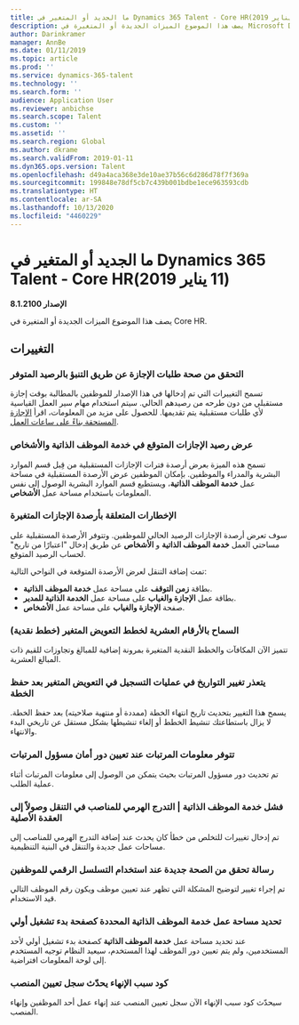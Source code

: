 ```yaml
---
title: ما الجديد أو المتغير في Dynamics 365 Talent - Core HR‏ (11 يناير 2019)
description: يصف هذا الموضوع الميزات الجديدة أو المتغيرة في Microsoft Dynamics 365 Talent - Core HR.
author: Darinkramer
manager: AnnBe
ms.date: 01/11/2019
ms.topic: article
ms.prod: ''
ms.service: dynamics-365-talent
ms.technology: ''
ms.search.form: ''
audience: Application User
ms.reviewer: anbichse
ms.search.scope: Talent
ms.custom: ''
ms.assetid: ''
ms.search.region: Global
ms.author: dkrame
ms.search.validFrom: 2019-01-11
ms.dyn365.ops.version: Talent
ms.openlocfilehash: d49a4aca368e3de10ae37b56c6d286d78f7f369a
ms.sourcegitcommit: 199848e78df5cb7c439b001bdbe1ece963593cdb
ms.translationtype: HT
ms.contentlocale: ar-SA
ms.lasthandoff: 10/13/2020
ms.locfileid: "4460229"
---
```

# <a name="whats-new-or-changed-in-dynamics-365-talent---core-hr-january-11-2019"></a>ما الجديد أو المتغير في Dynamics 365 Talent - Core HR‏ (11 يناير 2019)

**الإصدار 8.1.2100**

يصف هذا الموضوع الميزات الجديدة أو المتغيرة في Core HR.

## <a name="changes"></a>التغييرات

### <a name="validate-leave-requests-by-forecasting-available-balance"></a>التحقق من صحة طلبات الإجازة عن طريق التنبؤ بالرصيد المتوفر
تسمح التغييرات التي تم إدخالها في هذا الإصدار للموظفين بالمطالبة بوقت إجازة مستقبلي من دون طرحه من رصيدهم الحالي. سيتم استخدام مهام سير العمل القياسية لأي طلبات مستقبلية يتم تقديمها. للحصول على مزيد من المعلومات، اقرأ [الإجازة المستحقة بناءً على ساعات العمل](leave-accrue-hours-worked.md).

### <a name="view-forecasted-leave-balance-in-ess-and-people"></a>عرض رصيد الإجازات المتوقع في خدمة الموظف الذاتية والأشخاص
تسمح هذه الميزة بعرض أرصدة فترات الإجازات المستقبلية من قِبل قسم الموارد البشرية والمدراء والموظفين. بإمكان الموظفين عرض الأرصدة المستقبلية في مساحة عمل **خدمة الموظف الذاتية‬**، ويستطيع قسم الموارد البشرية الوصول إلى نفس المعلومات باستخدام مساحة عمل **الأشخاص**.

### <a name="notifications-for-changing-leave-balances"></a>الإخطارات المتعلقة بأرصدة الإجازات المتغيرة
سوف تعرض أرصدة الإجازات الرصيد الحالي للموظفين. وتتوفر الأرصدة المستقبلية على مساحتي العمل **خدمة الموظف الذاتية‬** و **الأشخاص** عن طريق إدخال "اعتبارًا من تاريخ" لحساب الرصيد المتوقع.

تمت إضافة التنقل لعرض الأرصدة المتوقعة في النواحي التالية:
  - بطاقة **زمن التوقف** على مساحة عمل **خدمة الموظف الذاتية‬**.
  - بطاقة عمل **الإجازة والغياب** على مساحة عمل **الخدمة الذاتية للمدير‬**.
  - صفحة **الإجازة والغياب** على مساحة عمل **الأشخاص**.

### <a name="allow-decimals-for-variable-compensation-plans-cash-plans"></a>السماح بالأرقام العشرية لخطط التعويض المتغير (خطط نقدية)
تتميز الآن المكافآت والخطط النقدية المتغيرة بمرونة إضافية للمبالغ وتجاوزات للقيم ذات المبالغ العشرية.

### <a name="unable-to-change-the-dates-on-variable-comp-enrollments-after-the-plan-is-saved"></a>يتعذر تغيير التواريخ في عمليات التسجيل في التعويض المتغير بعد حفظ الخطة
يسمح هذا التغيير بتحديث تاريخ انتهاء الخطة (ممددة أو منتهية صلاحيته) بعد حفظ الخطة. لا يزال باستطاعتك تنشيط الخطط أو إلغاء تنشيطها بشكل مستقل عن تاريخي البدء والانتهاء.

### <a name="payroll-information-available-when-assigned-the-payroll-admin-security-role"></a>تتوفر معلومات المرتبات عند تعيين دور أمان مسؤول المرتبات
تم تحديث دور مسؤول المرتبات بحيث يتمكن من الوصول إلى معلومات المرتبات أثناء عملية الطلب.

### <a name="employee-self-service--position-hierarchy-drill-down-from-tile-fails-to-get-parent-node"></a>فشل خدمة الموظف الذاتية | التدرج الهرمي للمناصب في التنقل وصولاً إلى العقدة الأصلية
تم إدخال تغييرات للتخلص من خطأ كان يحدث عند إضافة التدرج الهرمي للمناصب إلى مساحات عمل جديدة والتنقل في البنية التنظيمية.

### <a name="new-validation-message-when-personnel-number-sequence-is-in-use"></a>رسالة تحقق من الصحة جديدة عند استخدام التسلسل الرقمي للموظفين
تم إجراء تغيير لتوضيح المشكلة التي تظهر عند تعيين موظف ويكون رقم الموظف التالي قيد الاستخدام.

### <a name="employee-self-service-workspace-selected-as-the-initial-startup-page"></a>تحديد مساحة عمل خدمة الموظف الذاتية‬ المحددة كصفحة بدء تشغيل أولي
عند تحديد مساحة عمل **خدمة الموظف الذاتية‬** كصفحة بدء تشغيل أولي لأحد المستخدمين، ولم يتم تعيين دور الموظف لهذا المستخدم، سيعيد النظام توجيه المستخدم إلى لوحة المعلومات افتراضية.

### <a name="termination-reason-code-updates-position-assignment-record"></a>كود سبب الإنهاء‬ يحدّث سجل تعيين المنصب‬
سيحدّث كود سبب الإنهاء‬ الآن سجل تعيين المنصب‬ عند إنهاء عمل أحد الموظفين وإنهاء المنصب. 
